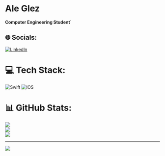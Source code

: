 # Ale Glez

**Computer Engineering Student`**
## 🌐 Socials:
[![LinkedIn](https://img.shields.io/badge/LinkedIn-%230077B5.svg?logo=linkedin&logoColor=white)](https://linkedin.com/in/https://www.linkedin.com/in/aleglez28/) 

# 💻 Tech Stack:
![Swift](https://img.shields.io/badge/swift-F54A2A?style=for-the-badge&logo=swift&logoColor=white) ![IOS](https://img.shields.io/badge/IOS-%2320232a.svg?style=for-the-badge&logo=apple&logoColor=white)
# 📊 GitHub Stats:
![](https://github-readme-stats.vercel.app/api?username=AleSGlez&theme=nightowl&hide_border=false&include_all_commits=true&count_private=true)<br/>
![](https://github-readme-streak-stats.herokuapp.com/?user=AleSGlez&theme=nightowl&hide_border=false)<br/>
![](https://github-readme-stats.vercel.app/api/top-langs/?username=AleSGlez&theme=nightowl&hide_border=false&include_all_commits=true&count_private=true&layout=compact)

---
[![](https://visitcount.itsvg.in/api?id=AleSGlez&icon=5&color=11)](https://visitcount.itsvg.in)

<!-- Proudly created with GPRM ( https://gprm.itsvg.in ) -->
